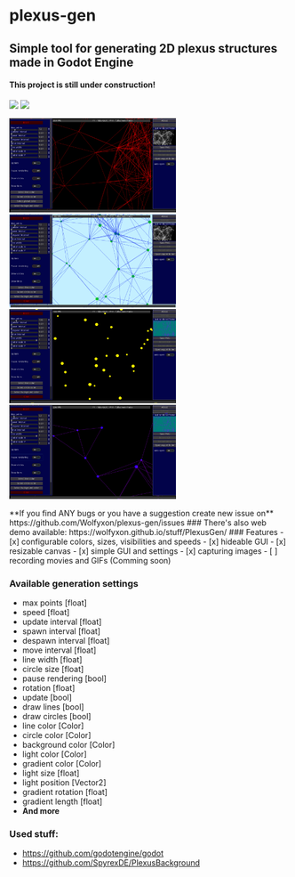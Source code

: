 # plexus-gen
## Simple tool for generating 2D plexus structures made in Godot Engine
#### This project is still under construction!
![](https://img.shields.io/github/downloads/Wolfyxon/plexus-gen/total) ![](https://img.shields.io/github/v/tag/Wolfyxon/plexus-gen)
<p float="left">
<img src="https://raw.githubusercontent.com/Wolfyxon/plexus-gen/main/github/img/screenshot1.png" width="300px"> <img src="https://raw.githubusercontent.com/Wolfyxon/plexus-gen/main/github/img/screenshot2.png" width="300px"> <img src="https://raw.githubusercontent.com/Wolfyxon/plexus-gen/main/github/img/screenshot3.png" width="300px"> <img src="https://raw.githubusercontent.com/Wolfyxon/plexus-gen/main/github/img/screenshot4.png" width="300px">
</p>
**If you find ANY bugs or you have a suggestion create new issue on** https://github.com/Wolfyxon/plexus-gen/issues
### There's also web demo available: https://wolfyxon.github.io/stuff/PlexusGen/
### Features
- [x] configurable colors, sizes, visibilities and speeds
- [x] hideable GUI
- [x] resizable canvas 
- [x] simple GUI and settings
- [x] capturing images 
- [ ] recording movies and GIFs (Comming soon)

### Available generation settings
- max points [float]
- speed [float]
- update interval [float]
- spawn interval [float]
- despawn interval [float]
- move interval [float]
- line width [float]
- circle size [float]
- pause rendering [bool]
- rotation [float]
- update [bool]
- draw lines [bool]
- draw circles [bool]
- line color [Color]
- circle color [Color]
- background color [Color]
- light color [Color]
- gradient color [Color]
- light size [float]
- light position [Vector2]
- gradient rotation [float]
- gradient length [float]
- **And more**

### Used stuff:
- https://github.com/godotengine/godot
- https://github.com/SpyrexDE/PlexusBackground
